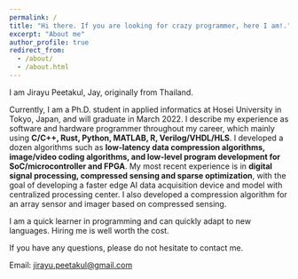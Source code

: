 ```yaml
---
permalink: /
title: "Hi there. If you are looking for crazy programmer, here I am!."
excerpt: "About me"
author_profile: true
redirect_from: 
  - /about/
  - /about.html
---
```


I am Jirayu Peetakul, Jay, originally from Thailand.

Currently, I am a Ph.D. student in applied informatics at Hosei University in Tokyo, Japan, and will graduate in March 2022. 
I describe my experience as software and hardware programmer throughout my career, which mainly using
**C/C++, Rust, Python, MATLAB, R, Verilog/VHDL/HLS**.
I developed a dozen algorithms such as 
**low-latency data compression algorithms, image/video coding algorithms, and low-level program development for SoC/microcontroller and FPGA**. 
My most recent experience is in 
**digital signal processing, compressed sensing and sparse optimization**, 
with the goal of developing a faster edge AI data acquisition device and model with centralized processing center. 
I also developed a compression algorithm for an array sensor and imager based on compressed sensing. 

I am a quick learner in programming and can quickly adapt to new languages.
Hiring me is well worth the cost.

If you have any questions, please do not hesitate to contact me.

Email: jirayu.peetakul@gmail.com
